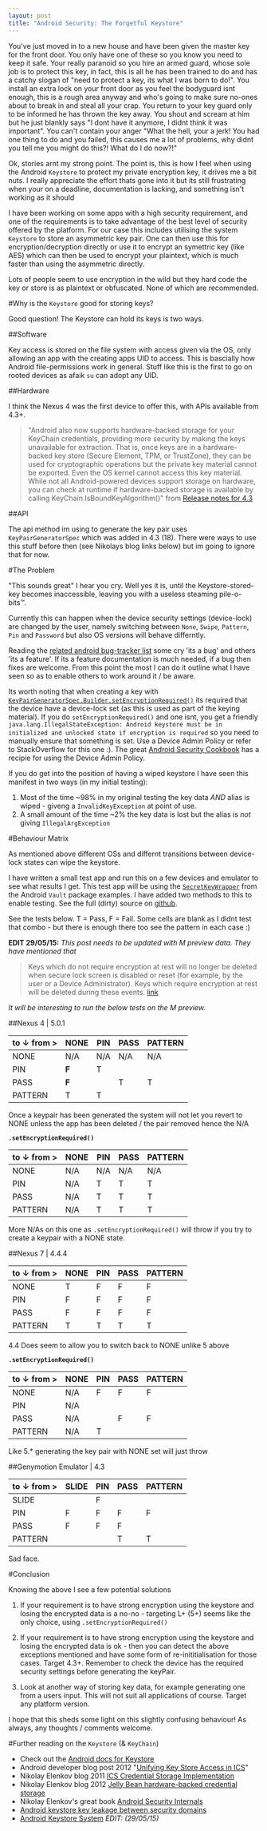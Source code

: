 ```yaml
---
layout: post
title: "Android Security: The Forgetful Keystore"
---
```


You've just moved in to a new house and have been given the master key for the front door. You only have one of these so you know you need to keep it safe. Your really paranoid so you hire an armed guard, whose sole job is to protect this key, in fact, this is all he has been trained to do and has a catchy slogan of "need to protect a key, its what I was born to do!". You install an extra lock on your front door as you feel the bodyguard isnt enough, this is a rough area anyway and who's going to make sure no-ones about to break in and steal all your crap. You return to your key guard only to be informed he has thrown the key away. You shout and scream at him but he just blankly says "I dont have it anymore, I didnt think it was important". You can't contain your anger "What the hell, your a jerk! You had one thing to do and you failed, this causes me a lot of problems, why didnt you tell me you might do this?! What do I do now?!"

Ok, stories arnt my strong point. The point is, this is how I feel when using the Android `Keystore` to protect my private encryption key, it drives me a bit nuts. I really appreciate the effort thats gone into it but its still frustrating when your on a deadline, documentation is lacking, and something isn't working as it should 

I have been working on some apps with a high security requirement, and one of the requirements is to take advantage of the best level of security offered by the platform. For our case this includes utilising the system `Keystore` to store an asymmetric key pair. One can then use this for encryption/decryption directly or use it to encrypt an symettric key (like AES) which can then be used to encrypt your plaintext, which is much faster than using the asymmetric directly. 

Lots of people seem to use encryption in the wild but they hard code the key or store is as plaintext or obfuscated. None of which are recommended.

#Why is the `Keystore` good for storing keys?

Good question! The Keystore can hold its keys is two ways. 

##Software

Key access is stored on the file system with access given via the OS, only allowing an app with the creating apps UID to access. This is bascially how Android file-permissions work in general. Stuff like this is the first to go on rooted devices as afaik `su` can adopt any UID.

##Hardware

I think the Nexus 4 was the first device to offer this, with APIs available from 4.3+.

> "Android also now supports hardware-backed storage for your KeyChain credentials, providing more security by making the keys unavailable for extraction. That is, once keys are in a hardware-backed key store (Secure Element, TPM, or TrustZone), they can be used for cryptographic operations but the private key material cannot be exported. Even the OS kernel cannot access this key material. While not all Android-powered devices support storage on hardware, you can check at runtime if hardware-backed storage is available by calling KeyChain.IsBoundKeyAlgorithm()" from [Release notes for 4.3](https://developer.android.com/about/versions/android-4.3.html#Security)

##API

The api method im using to generate the key pair uses `KeyPairGeneratorSpec` which was added in 4.3 (18). There were ways to use this stuff before then (see Nikolays blog links below) but im going to ignore that for now.

#The Problem

"This sounds great" I hear you cry. Well yes it is, until the Keystore-stored-key becomes inaccessible, leaving you with a useless steaming pile-o-bits™.

Currently this can happen when the device security settings (device-lock) are changed by the user, namely switching between `None`, `Swipe`, `Pattern`, `Pin` and `Password` but also OS versions will behave differntly. 

Reading the [related android bug-tracker list](https://code.google.com/p/android/issues/list?can=1&q=KeyPairGeneratorSpec&colspec=ID+Type+Status+Owner+Summary+Stars&cells=tiles) some cry 'its a bug' and others 'its a feature'. If its a feature documentation is much needed, if a bug then fixes are welcome. From this point the most I can do it outline what I have seen so as to enable others to work around it / be aware.

Its worth noting that when creating a key with [`KeyPairGeneratorSpec.Builder.setEncryptionRequired()`](http://developer.android.com/reference/android/security/KeyPairGeneratorSpec.Builder.html#setEncryptionRequired()) its required that the device have a device-lock set (as this is used as part of the keying material). If you do `setEncryptionRequired()` and one isnt, you get a friendly `java.lang.IllegalStateException: Android keystore must be in initialized and unlocked state if encryption is required` so you need to manually ensure that something is set. Use a Device Admin Policy or refer to StackOverflow for this one :). The great [Android Security Cookbook](https://www.packtpub.com/application-development/android-security-cookbook) has a recipie for using the Device Admin Policy.

If you do get into the position of having a wiped keystore I have seen this manifest in two ways (in my initial testing):

1. Most of the time ~98% in my original testing the key data _AND_ alias is wiped - giveng a `InvalidKeyException` at point of use. 
2. A small amount of the time ~2% the key data is lost but the alias is _not_ giving `IllegalArgException`

#Behaviour Matrix

As mentioned above different OSs and differnt transitions between device-lock states can wipe the keystore. 

I have written a small test app and run this on a few devices and emulator to see what results I get. This test app will be using the [`SecretKeyWrapper`](https://android.googlesource.com/platform/development/+/master/samples/Vault/src/com/example/android/vault/SecretKeyWrapper.java) from the Android `Vault` package examples. I have added two methods to this to enable testing. See the full (dirty) source on [github](https://github.com/doridori/AndroidKeystoreWipeTest/tree/master).

See the tests below. T = Pass, F = Fail. Some cells are blank as I didnt test that combo - but there is enough there too see the pattern in each case :)

**EDIT 29/05/15:** _This post needs to be updated with M preview data. They have mentioned that_ 

> Keys which do not require encryption at rest will no longer be deleted when secure lock screen is disabled or reset (for example, by the user or a Device Administrator). Keys which require encryption at rest will be deleted during these events. [link](https://developer.android.com/preview/behavior-changes.html#behavior-keystore)

_It will be interesting to run the below tests on the M preview._

##Nexus 4 | 5.0.1

| to ↓        from > | NONE | PIN | PASS | PATTERN |
|--------------------|------|-----|------|---------|
| NONE               | N/A  | N/A | N/A  | N/A     |
| PIN                | **F**| T   |      |         |
| PASS               | **F**|     | T    | T       |
| PATTERN            | T    | T   |      |         |

Once a keypair has been generated the system will not let you revert to NONE unless the app has been deleted / the pair removed hence the N/A

**`.setEncryptionRequired()`**

| to ↓        from > | NONE | PIN | PASS | PATTERN |
|--------------------|------|-----|------|---------|
| NONE               | N/A  | N/A | N/A  | N/A     |
| PIN                | N/A  | T   | T    | T       |
| PASS               | N/A  | T   | T    | T       |
| PATTERN            | N/A  | T   | T    | T       |
 
More N/As on this one as `.setEncryptionRequired()` will throw if you try to create a keypair with a NONE state.

##Nexus 7 | 4.4.4

| to ↓        from > | NONE | PIN | PASS | PATTERN |
|--------------------|------|-----|------|---------|
| NONE               | T    | F   | F    | F       |
| PIN                | F    | F   | F    | F       |
| PASS               | F    | F   | F    | F       |
| PATTERN            | T    | T   | T    | T       |

4.4 Does seem to allow you to switch back to NONE unlike 5 above
 
**`.setEncryptionRequired()`**

| to ↓        from > | NONE | PIN | PASS | PATTERN |
|--------------------|------|-----|------|---------|
| NONE               | N/A  | F   | F    | F       |
| PIN                | N/A  |     |      |         |
| PASS               | N/A  |     | F    | F       |
| PATTERN            | N/A  | T   |      |         |

Like 5.* generating the key pair with NONE set will just throw
 
##Genymotion Emulator | 4.3

| to ↓        from > | SLIDE | PIN | PASS | PATTERN |
|--------------------|-------|-----|------|---------|
| SLIDE              |       | F   |      |         |
| PIN                | F     | F   | F    | F       |
| PASS               | F     | F   | F    |         |
| PATTERN            |       |     | T    | T       |

Sad face.
 
#Conclusion

Knowing the above I see a few potential solutions

1. If your requirement is to have strong encryption using the keystore and losing the encrypted data is a no-no - targeting L+ (5+) seems like the only choice, using `.setEncryptionRequired()`

2. If your requirement is to have strong encryption using the keystore and losing the encrypted data is ok - then you can detect the above exceptions mentioned and have some form of re-inititialisation for those cases. Target 4.3+. Remember to check the device has the required security settings before generating the keyPair.

3. Look at another way of storing key data, for example generating one from a users input. This will not suit all applications of course. Target any platform version.

I hope that this sheds some light on this slightly confusing behaviour! As always, any thoughts / comments welcome.

#Further reading on the `Keystore` (& `KeyChain`)

- Check out the [Android docs for Keystore](http://developer.android.com/reference/java/security/KeyStore.html)
- Android developer blog post 2012 "[Unifying Key Store Access in ICS](http://android-developers.blogspot.co.uk/2012/03/unifying-key-store-access-in-ics.html)"
- Nikolay Elenkov blog 2011 [ICS Credential Storage Implementation](http://nelenkov.blogspot.jp/2011/11/ics-credential-storage-implementation.html)
- Nikolay Elenkov blog 2012 [Jelly Bean hardware-backed credential storage](http://nelenkov.blogspot.jp/2012/07/jelly-bean-hardware-backed-credential.html)
- Nikolay Elenkov's great book [Android Security Internals](http://www.nostarch.com/androidsecurity)
- [Android keystore key leakage between security domains](http://jbp.io/2014/04/07/android-keystore-leak/)
- [Android Keystore System](https://developer.android.com/training/articles/keystore.html) _EDIT: (29/05/15)_


